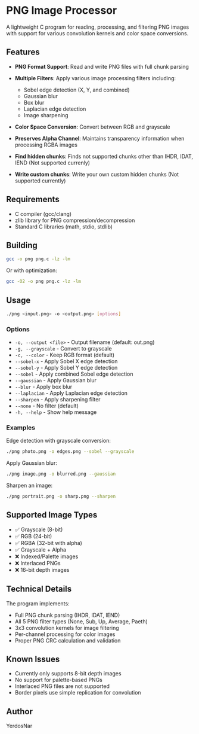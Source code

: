 # PNG Image Processor

A lightweight C program for reading, processing, and filtering PNG images with support for various convolution kernels and color space conversions.

## Features

- **PNG Format Support**: Read and write PNG files with full chunk parsing
- **Multiple Filters**: Apply various image processing filters including:
  - Sobel edge detection (X, Y, and combined)
  - Gaussian blur
  - Box blur
  - Laplacian edge detection
  - Image sharpening
- **Color Space Conversion**: Convert between RGB and grayscale
- **Preserves Alpha Channel**: Maintains transparency information when processing RGBA images

- **Find hidden chunks**: Finds not supported chunks other than IHDR, IDAT, IEND (Not supported currenly)
- **Write custom chunks**: Write your own custom hidden chunks (Not supported currently)

## Requirements

- C compiler (gcc/clang)
- zlib library for PNG compression/decompression
- Standard C libraries (math, stdio, stdlib)

## Building

```bash
gcc -o png png.c -lz -lm
```

Or with optimization:
```bash
gcc -O2 -o png png.c -lz -lm
```

## Usage

```bash
./png <input.png> -o <output.png> [options]
```

### Options

- `-o, --output <file>` - Output filename (default: out.png)
- `-g, --grayscale` - Convert to grayscale
- `-c, --color` - Keep RGB format (default)
- `--sobel-x` - Apply Sobel X edge detection
- `--sobel-y` - Apply Sobel Y edge detection
- `--sobel` - Apply combined Sobel edge detection
- `--gaussian` - Apply Gaussian blur
- `--blur` - Apply box blur
- `--laplacian` - Apply Laplacian edge detection
- `--sharpen` - Apply sharpening filter
- `--none` - No filter (default)
- `-h, --help` - Show help message

### Examples

Edge detection with grayscale conversion:
```bash
./png photo.png -o edges.png --sobel --grayscale
```

Apply Gaussian blur:
```bash
./png image.png -o blurred.png --gaussian
```

Sharpen an image:
```bash
./png portrait.png -o sharp.png --sharpen
```

## Supported Image Types

- ✅ Grayscale (8-bit)
- ✅ RGB (24-bit)
- ✅ RGBA (32-bit with alpha)
- ✅ Grayscale + Alpha
- ❌ Indexed/Palette images
- ❌ Interlaced PNGs
- ❌ 16-bit depth images

## Technical Details

The program implements:
- Full PNG chunk parsing (IHDR, IDAT, IEND)
- All 5 PNG filter types (None, Sub, Up, Average, Paeth)
- 3x3 convolution kernels for image filtering
- Per-channel processing for color images
- Proper PNG CRC calculation and validation

## Known Issues

- Currently only supports 8-bit depth images
- No support for palette-based PNGs
- Interlaced PNG files are not supported
- Border pixels use simple replication for convolution


## Author

YerdosNar
